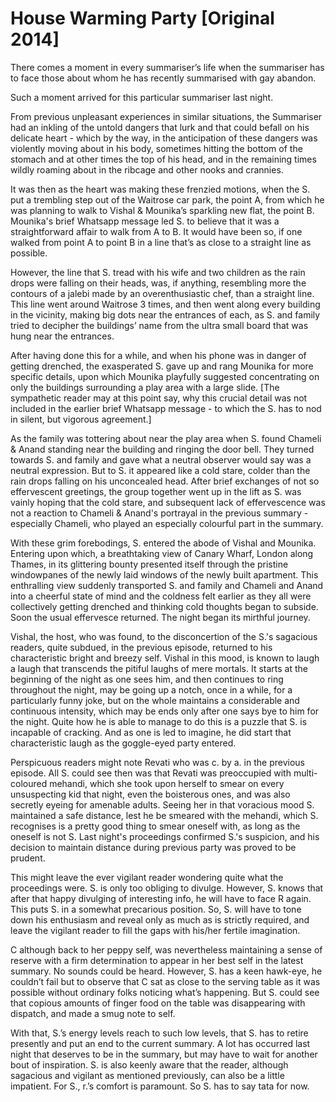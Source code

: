 # House Warming Party [Original 2014]

There comes a moment in every summariser’s life when the summariser has to face those about whom he has recently summarised with gay abandon. 

Such a moment arrived for this particular summariser last night.

From previous unpleasant experiences in similar situations, the Summariser had an inkling of the untold dangers that lurk and that could befall on his delicate heart - which by the way, in the anticipation of these dangers was violently moving about in his body, sometimes hitting the bottom of the stomach and at other times the top of his head, and in the remaining times wildly roaming about in the ribcage and other nooks and crannies.

It was then as the heart was making these frenzied motions, when the S. put a trembling step out of the Waitrose car park, the point A, from which he was planning to walk to Vishal & Mounika’s sparkling new flat, the point B. 
Mounika's brief Whatsapp message led S. to believe that it was a straightforward affair to walk from A to B. 
It would have been so, if one walked from point A to point B in a line that’s as close to a straight line as possible.

However, the line that S. tread with his wife and two children as the rain drops were falling on their heads, was, if anything, resembling more the contours of a jalebi made by an overenthusiastic chef, than a straight line. 
This line went around Waitrose 3 times, and then went along every building in the vicinity, making big dots near the entrances of each, as S. and family tried to decipher the buildings’ name from the ultra small board that was hung near the entrances. 

After having done this for a while, and when his phone was in danger of getting drenched, the exasperated S. gave up and rang Mounika for more specific details, upon which Mounika playfully suggested concentrating on only the buildings surrounding a play area with a large slide. 
[The sympathetic reader may at this point say, why this crucial detail was not included in the earlier brief Whatsapp message - to which the S. has to nod in silent, but vigorous agreement.]

As the family was tottering about near the play area when S. found Chameli & Anand standing near the building and ringing the door bell. They turned towards S. and family and gave what a neutral observer would say was a neutral expression. 
But to S. it appeared like a cold stare, colder than the rain drops falling on his unconcealed head. 
After brief exchanges of not so effervescent greetings, the group together went up in the lift as S. was vainly hoping that the cold stare, and subsequent lack of effervescence was not a reaction to Chameli & Anand's portrayal in the previous summary - especially Chameli, who played an especially colourful part in the summary.

With these grim forebodings, S. entered the abode of Vishal and Mounika. Entering upon which, a breathtaking view of Canary Wharf, London along Thames, in its glittering bounty presented itself through the pristine windowpanes of the newly laid windows of the newly built apartment. 
This enthralling view suddenly transported S. and family and Chameli and Anand into a cheerful state of mind and the coldness felt earlier as they all were collectively getting drenched and thinking cold thoughts began to subside. 
Soon the usual effervesce returned. 
The night began its mirthful journey.

Vishal, the host, who was found, to the disconcertion of the S.'s sagacious readers, quite subdued, in the previous episode, returned to his characteristic bright and breezy self. 
Vishal in this mood, is known to laugh a laugh that transcends the pitiful laughs of mere mortals. 
It starts at the beginning of the night as one sees him, and then continues to ring throughout the night, may be going up a notch, once in a while, for a particularly funny joke, but on the whole maintains a considerable and continuous intensity, which may be ends only after one says bye to him for the night. 
Quite how he is able to manage to do this is a puzzle that S. is incapable of cracking. 
And as one is led to imagine, he did start that characteristic laugh as the goggle-eyed party entered.

Perspicuous readers might note Revati who was c. by a. in the previous episode. 
All S. could see then was that Revati was preoccupied with multi-coloured mehandi, which she took upon herself to smear on every unsuspecting kid that night, even the boisterous ones, and was also secretly eyeing for amenable adults. 
Seeing her in that voracious mood S. maintained a safe distance, lest he be smeared with the mehandi, which S. recognises is a pretty good thing to smear oneself with, as long as the oneself is not S. 
Last night's proceedings confirmed S.'s suspicion, and his decision to maintain distance during previous party was proved to be prudent.

This might leave the ever vigilant reader wondering quite what the proceedings were. S. is only too obliging to divulge. However, S. knows that after that happy divulging of interesting info, he will have to face R again. This puts S. in a somewhat precarious position. So, S. will have to tone down his enthusiasm and reveal only as much as is strictly required, and leave the vigilant reader to fill the gaps with his/her fertile imagination.

C although back to her peppy self, was nevertheless maintaining a sense of reserve with a firm determination to appear in her best self in the latest summary. No sounds could be heard. However, S. has a keen hawk-eye, he couldn’t fail but to observe that C sat as close to the serving table as it was possible without ordinary folks noticing what’s happening. But S. could see that copious amounts of finger food on the table was disappearing with dispatch, and made a smug note to self.

With that, S.’s energy levels reach to such low levels, that S. has to retire presently and put an end to the current summary. A lot has occurred last night that deserves to be in the summary, but may have to wait for another bout of inspiration. S. is also keenly aware that the reader, although sagacious and vigilant as mentioned previously, can also be a little impatient. For S., r.’s comfort is paramount. So S. has to say tata for now.